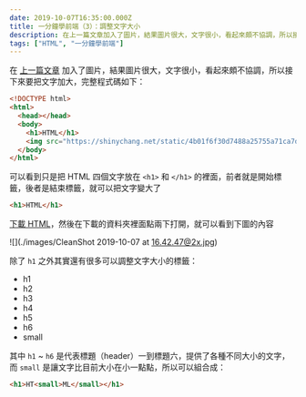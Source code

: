 ```yaml
---
date: 2019-10-07T16:35:00.000Z
title: 一分鐘學前端（3）：調整文字大小
description: 在上一篇文章加入了圖片，結果圖片很大，文字很小，看起來頗不協調，所以接下來要把文字加大，完整程式碼如下：可以看到只是把 HTML 四個文字放在 &lt;h1&gt; 和 &lt;/h1&gt; 的裡面，前者就是開始標籤，後者是結束標籤…
tags: ["HTML", "一分鐘學前端"]
---
```


在 [上一篇文章](https://shinychang.net/blog/一分鐘學前端-1-第一個-HTML/) 加入了圖片，結果圖片很大，文字很小，看起來頗不協調，所以接下來要把文字加大，完整程式碼如下：

```html
<!DOCTYPE html>
<html>
  <head></head>
  <body>
    <h1>HTML</h1>
    <img src="https://shinychang.net/static/4b01f6f30d7488a25755a71ca7d06b03/0f7c5/CleanShot%202019-10-05%20at%2019.09.52%402x.jpg" />
  </body>
</html>
```

可以看到只是把 HTML 四個文字放在 `<h1>` 和 `</h1>` 的裡面，前者就是開始標籤，後者是結束標籤，就可以把文字變大了

```html
<h1>HTML</h1>
```

<a href="data:text/text;base64,PCFET0NUWVBFIGh0bWw+CjxodG1sPgogIDxoZWFkPjwvaGVhZD4KICA8Ym9keT4KICAgIDxoMT5IVE1MPC9oMT4KICAgIDxpbWcgc3JjPSJodHRwczovL3NoaW55Y2hhbmcubmV0L3N0YXRpYy80YjAxZjZmMzBkNzQ4OGEyNTc1NWE3MWNhN2QwNmIwMy8wZjdjNS9DbGVhblNob3QlMjAyMDE5LTEwLTA1JTIwYXQlMjAxOS4wOS41MiU0MDJ4LmpwZyIgLz4KICA8L2JvZHk+CjwvaHRtbD4=" download="index.html">下載 HTML</a>，然後在下載的資料夾裡面點兩下打開，就可以看到下圖的內容

![](./images/CleanShot 2019-10-07 at 16.42.47@2x.jpg)

除了 `h1` 之外其實還有很多可以調整文字大小的標籤：

- h1
- h2
- h3
- h4
- h5
- h6
- small

其中 `h1` ~ `h6` 是代表標題（header）一到標題六，提供了各種不同大小的文字，而 `small` 是讓文字比目前大小在小一點點，所以可以組合成：

```html
<h1>HT<small>ML</small></h1>
```

